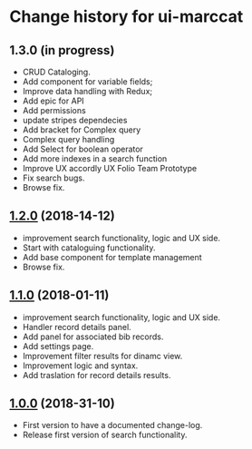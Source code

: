 # Change history for ui-marccat

## 1.3.0 (in progress)
* CRUD Cataloging.
* Add component for variable fields;
* Improve data handling with Redux;
* Add epic for API
* Add permissions
* update stripes dependecies
* Add bracket for Complex query
* Complex query handling
* Add Select for boolean operator
* Add more indexes in a search function
* Improve UX accordly UX Folio Team Prototype
* Fix search bugs.
* Browse fix.


## [1.2.0](https://github.com/folio-org/ui-marccat/tree/v1.1.0) (2018-14-12)
* improvement search functionality, logic and UX side.
* Start with cataloguing functionality.
* Add base component for template management
* Browse fix.

## [1.1.0](https://github.com/folio-org/ui-marccat/tree/v1.1.0) (2018-01-11)
* improvement search functionality, logic and UX side.
* Handler record details panel.
* Add panel for associated bib records.
* Add settings page.
* Improvement filter results for dinamc view.
* Improvement logic and syntax.
* Add traslation for record details results.

## [1.0.0](https://github.com/folio-org/ui-marccat/tree/v1.0.0) (2018-31-10)

* First version to have a documented change-log.
* Release first version of search functionality.
